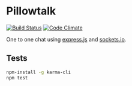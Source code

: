 # Pillowtalk

[![Build Status](https://travis-ci.org/lpil/pillowtalk.svg?branch=master)](https://travis-ci.org/lpil/pillowtalk)
[![Code Climate](https://codeclimate.com/github/lpil/pillowtalk/badges/gpa.svg)](https://codeclimate.com/github/lpil/pillowtalk)

One to one chat using [express.js](https://github.com/strongloop/express/) and
[sockets.io](https://github.com/Automattic/ocket.io/).

## Tests

```bash
npm-install -g karma-cli
npm test
```
